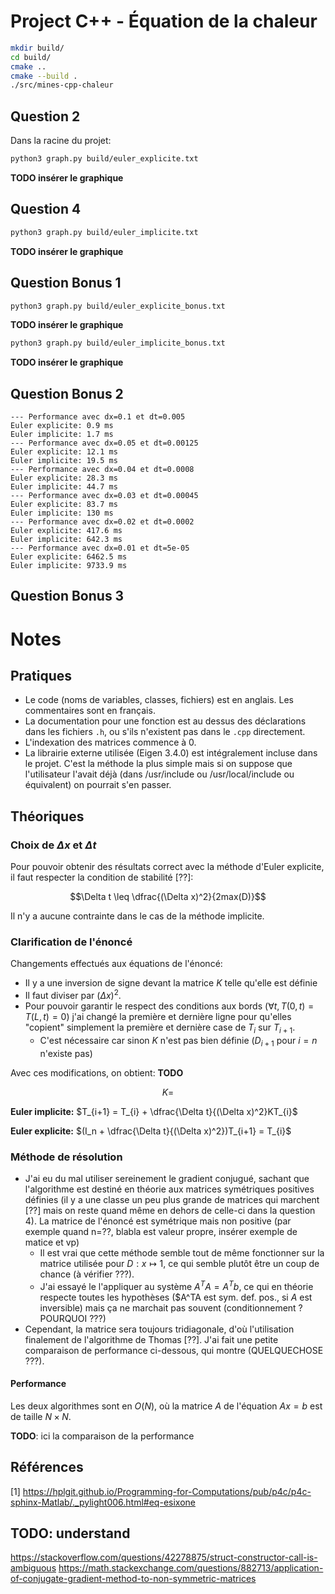 # Project C++ - Équation de la chaleur

```bash
mkdir build/
cd build/
cmake ..
cmake --build .
./src/mines-cpp-chaleur
```

## Question 2

Dans la racine du projet:

```bash
python3 graph.py build/euler_explicite.txt
```

**TODO insérer le graphique**

## Question 4

```bash
python3 graph.py build/euler_implicite.txt
```
**TODO insérer le graphique**

## Question Bonus 1

```bash
python3 graph.py build/euler_explicite_bonus.txt
```

**TODO insérer le graphique**

```bash
python3 graph.py build/euler_implicite_bonus.txt
```

**TODO insérer le graphique**

## Question Bonus 2

```
--- Performance avec dx=0.1 et dt=0.005
Euler explicite: 0.9 ms
Euler implicite: 1.7 ms
--- Performance avec dx=0.05 et dt=0.00125
Euler explicite: 12.1 ms
Euler implicite: 19.5 ms
--- Performance avec dx=0.04 et dt=0.0008
Euler explicite: 28.3 ms
Euler implicite: 44.7 ms
--- Performance avec dx=0.03 et dt=0.00045
Euler explicite: 83.7 ms
Euler implicite: 130 ms
--- Performance avec dx=0.02 et dt=0.0002
Euler explicite: 417.6 ms
Euler implicite: 642.3 ms
--- Performance avec dx=0.01 et dt=5e-05
Euler explicite: 6462.5 ms
Euler implicite: 9733.9 ms
```

## Question Bonus 3


# Notes

## Pratiques

- Le code (noms de variables, classes, fichiers) est en anglais. Les commentaires sont en français.
- La documentation pour une fonction est au dessus des déclarations dans les fichiers `.h`, ou s'ils n'existent pas dans le `.cpp` directement.
- L'indexation des matrices commence à 0.
- La librairie externe utilisée (Eigen 3.4.0) est intégralement incluse dans le projet. C'est la méthode la plus simple mais si on suppose que l'utilisateur l'avait déjà (dans /usr/include ou /usr/local/include ou équivalent) on pourrait s'en passer.

## Théoriques

### Choix de $\Delta x$ et $\Delta t$

Pour pouvoir obtenir des résultats correct avec la méthode d'Euler explicite, il faut respecter la condition de stabilité [??]:

$$\Delta t \leq \dfrac{(\Delta x)^2}{2max(D)}$$

Il n'y a aucune contrainte dans le cas de la méthode implicite.

### Clarification de l'énoncé

Changements effectués aux équations de l'énoncé:

- Il y a une inversion de signe devant la matrice $K$ telle qu'elle est définie
- Il faut diviser par $(\Delta x)^2$.
- Pour pouvoir garantir le respect des conditions aux bords ($\forall t, T(0, t) = T(L, t) = 0$) j'ai changé la première et dernière ligne pour qu'elles "copient" simplement la première et dernière case de $T_{i}$ sur $T_{i+1}$.
  - C'est nécessaire car sinon $K$ n'est pas bien définie ($D_{i+1}$ pour $i = n$ n'existe pas)

Avec ces modifications, on obtient:
**TODO**

$$ K = $$

**Euler implicite:** $T_{i+1} = T_{i} + \dfrac{\Delta t}{(\Delta x)^2}KT_{i}$

**Euler explicite:** $(I_n + \dfrac{\Delta t}{(\Delta x)^2})T_{i+1} = T_{i}$

### Méthode de résolution

- J'ai eu du mal utiliser sereinement le gradient conjugué, sachant que l'algorithme est destiné en théorie aux matrices symétriques positives définies (il y a une classe un peu plus grande de matrices qui marchent [??] mais on reste quand même en dehors de celle-ci dans la question 4). La matrice de l'énoncé est symétrique mais non positive (par exemple quand n=??, blabla est valeur propre, insérer exemple de matice et vp)
  - Il est vrai que cette méthode semble tout de même fonctionner sur la matrice utilisée pour $D : x \mapsto 1$, ce qui semble plutôt être un coup de chance (à vérifier ???). 
  - J'ai essayé le l'appliquer au système $A^TA = A^Tb$, ce qui en théorie respecte toutes les hypothèses ($A^TA est sym. def. pos., si $A$ est inversible) mais ça ne marchait pas souvent (conditionnement ? POURQUOI ???)
- Cependant, la matrice sera toujours tridiagonale, d'où l'utilisation finalement de l'algorithme de Thomas [??]. J'ai fait une petite comparaison de performance ci-dessous, qui montre (QUELQUECHOSE ???).

#### Performance

Les deux algorithmes sont en $O(N)$, où la matrice $A$ de l'équation $Ax = b$ est de taille $N \times N$.

**TODO**: ici la comparaison de la performance


## Références
[1] https://hplgit.github.io/Programming-for-Computations/pub/p4c/p4c-sphinx-Matlab/._pylight006.html#eq-esixone

## TODO: understand
https://stackoverflow.com/questions/42278875/struct-constructor-call-is-ambiguous
https://math.stackexchange.com/questions/882713/application-of-conjugate-gradient-method-to-non-symmetric-matrices

